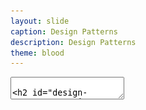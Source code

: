 ```yaml
---
layout: slide
caption: Design Patterns
description: Design Patterns
theme: blood
---
```


<section data-markdown data-separator="===" data-separator-vertical="^---$">
  <textarea data-template>

## Design Patterns
#### Design _reusable_ and _extensible_ object oriented software


===
### Introduction 

- OO Principles
  - Encapsulation
  - Abstraction
  - Inheritance
  - Polymorphism
- Interface - a contract specifying the **capabilities** that a class should provide

---
### Problems with Inheritance

- It is all about behavior!
- The changes to superclass may affect all subclasses.
- Adding an `abstract` method to the superclass forces all subclasses to implement it (code duplication!).
  - Taking those methods to separate interface(s) is the same problem!
  - Altering the hierarchy and inserting an abstract class in the middle may solve the problem for **some** behaviors.
  - Difficult to alter behavior at runtime


===
### Design Principles (1/4)

- Identify the aspects of your application that vary and separate them from what stays the same.
  - Take the parts that vary and "encapsulate" them, so that later you can alter or extend the parts that vary without affecting those that don’t.
  - All patterns provide a way to let _some part of a system vary independently of all other parts_.

---
### Design Principles (2/4)

- Program to an interface (_supertype_), not an implementation
  - Use an interface to represent each behavior
  - Define a behavior represented by an interface
  - Delegate the behavior to an implementation
- Instead of calling a _set of behaviors_, we’ll start thinking as a _family of algorithms_.

---
### Design Principles (3/4)

- **Favor composition over inheritance.**
  - `HAS-A` can be better than `IS-A`
  - The class **has** behaviors A and B
  - You can change behavior at runtime

---
### Design Principles (4/4)

![Ducks Behaviors](/assets/images/slides/design-patterns/ducks-behaviors.png)


===
### Categories

| Creational | Structural | Behavioral            |
|------------|------------|-----------------------|
|            |            | [Strategy](#strategy) |
|            |            | [Observer](#observer) |


===
### Strategy

- It defines a family of algorithms
  - Encapsulates each one into a separate class
  - Makes them interchangeable



===
### Observer


===
### References

- Head First Design Patterns, O'Reilly, 2021


</textarea>
</section>